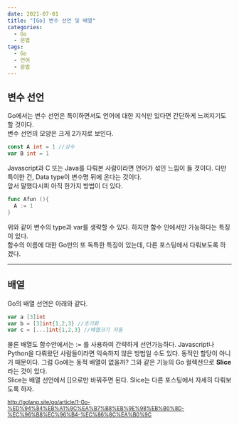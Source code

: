 ```yaml
---
date: 2021-07-01
title: "[Go] 변수 선언 및 배열"
categories:
  - Go
  - 문법
tags:
  - Go
  - 언어
  - 문법
---
```


## 변수 선언

Go에서는 변수 선언은 특이하면서도 언어에 대한 지식만 있다면 간단하게 느껴지기도 할 것이다.  
변수 선언의 모양은 크게 2가지로 보인다.

```go
const A int = 1 //상수
var B int = 1
```

Javascript과 C 또는 Java를 다뤄본 사람이라면 언어가 섞인 느낌이 들 것이다. 다만 특이한 건, Data type이 변수명 뒤에 온다는 것이다.  
앞서 말했다시피 아직 한가지 방법이 더 있다.

```go
func Afun (){
  A := 1
}
```

위와 같이 변수의 type과 var를 생략할 수 있다. 하지만 함수 안에서만 가능하다는 특징이 있다.  
함수의 이름에 대한 Go만의 또 독특한 특징이 있는데, 다른 포스팅에서 다뤄보도록 하겠다.

---

## 배열

Go의 배열 선언은 아래와 같다.

```go
var a [3]int
var b = [3]int{1,2,3} //초기화
var c = [...]int{1,2,3} //배열크기 자동
```

물론 배열도 함수안에서는 := 를 사용하여 간략하게 선언가능하다. Javascript나 Python을 다뤄왔던 사람들이라면 익숙하지 않은 방법일 수도 있다. 동적인 할당이 아니기 때문이다. 그럼 Go에는 동적 배열이 없을까? 그와 같은 기능의 Go 컬렉션으로 **Slice**라는 것이 있다.  
Slice는 배열 선언에서 []으로만 바꿔주면 된다. Slice는 다른 포스팅에서 자세히 다뤄보도록 하자.

<sub>http://golang.site/go/article/1-Go-%ED%94%84%EB%A1%9C%EA%B7%B8%EB%9E%98%EB%B0%8D-%EC%96%B8%EC%96%B4-%EC%86%8C%EA%B0%9C</sub>

